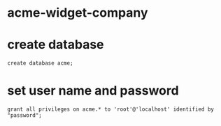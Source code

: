 # acme-widget-company

# create database
	create database acme;

# set user name and password
	grant all privileges on acme.* to 'root'@'localhost' identified by "password";